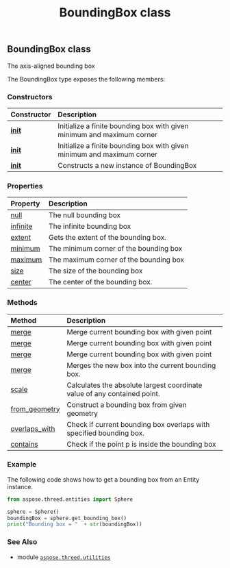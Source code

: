 ﻿---
title: BoundingBox class
second_title: Aspose.3D for Python via .NET API References
description: 
type: docs
weight: 10
url: /aspose.threed.utilities/boundingbox/
is_root: false
---

## BoundingBox class

The axis-aligned bounding box



The BoundingBox type exposes the following members:

### Constructors
| Constructor | Description |
| :- | :- |
| [__init__](/3d/python-net/aspose.threed.utilities/boundingbox/__init__/#aspose.threed.utilities.Vector3-aspose.threed.utilities.Vector3) | Initialize a finite bounding box with given minimum and maximum corner |
| [__init__](/3d/python-net/aspose.threed.utilities/boundingbox/__init__/#float-float-float-float-float-float) | Initialize a finite bounding box with given minimum and maximum corner |
| [__init__](/3d/python-net/aspose.threed.utilities/boundingbox/__init__/#) | Constructs a new instance of BoundingBox |


### Properties
| Property | Description |
| :- | :- |
| [null](/3d/python-net/aspose.threed.utilities/boundingbox/null) | The null bounding box |
| [infinite](/3d/python-net/aspose.threed.utilities/boundingbox/infinite) | The infinite bounding box |
| [extent](/3d/python-net/aspose.threed.utilities/boundingbox/extent) | Gets the extent of the bounding box. |
| [minimum](/3d/python-net/aspose.threed.utilities/boundingbox/minimum) | The minimum corner of the bounding box |
| [maximum](/3d/python-net/aspose.threed.utilities/boundingbox/maximum) | The maximum corner of the bounding box |
| [size](/3d/python-net/aspose.threed.utilities/boundingbox/size) | The size of the bounding box |
| [center](/3d/python-net/aspose.threed.utilities/boundingbox/center) | The center of the bounding box. |


### Methods
| Method | Description |
| :- | :- |
| [merge](/3d/python-net/aspose.threed.utilities/boundingbox/merge/#aspose.threed.utilities.Vector4) | Merge current bounding box with given point |
| [merge](/3d/python-net/aspose.threed.utilities/boundingbox/merge/#aspose.threed.utilities.Vector3) | Merge current bounding box with given point |
| [merge](/3d/python-net/aspose.threed.utilities/boundingbox/merge/#float-float-float) | Merge current bounding box with given point |
| [merge](/3d/python-net/aspose.threed.utilities/boundingbox/merge/#aspose.threed.utilities.BoundingBox) | Merges the new box into the current bounding box. |
| [scale](/3d/python-net/aspose.threed.utilities/boundingbox/scale/#) | Calculates the absolute largest coordinate value of any contained point. |
| [from_geometry](/3d/python-net/aspose.threed.utilities/boundingbox/from_geometry/#aspose.threed.entities.Geometry) | Construct a bounding box from given geometry |
| [overlaps_with](/3d/python-net/aspose.threed.utilities/boundingbox/overlaps_with/#aspose.threed.utilities.BoundingBox) | Check if current bounding box overlaps with specified bounding box. |
| [contains](/3d/python-net/aspose.threed.utilities/boundingbox/contains/#aspose.threed.utilities.Vector3) | Check if the point p is inside the bounding box |



### Example 


The following code shows how to get a bounding box from an Entity instance.

```python
from aspose.threed.entities import Sphere

sphere = Sphere()
boundingBox = sphere.get_bounding_box()
print("Bounding box = "  + str(boundingBox))

```

### See Also
* module [`aspose.threed.utilities`](..)
